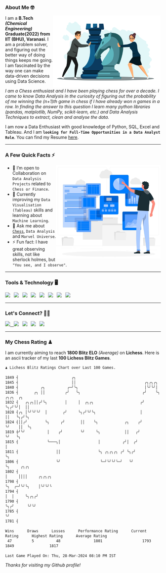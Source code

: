 ### About Me 🤓
<img align="right" alt="Coding" width="350" src="https://github.com/Laxman-Lakhan/Laxman-Lakhan/blob/master/Assets/Chess_Vector.jpg">   

I am a **B.Tech** _**(Chemical Engineering)**_ **Graduate(2022) from IIT (BHU), Varanasi**. I am a problem solver, and figuring out the better way of doing things keeps me going. I am fascinated by the way one can make data-driven decisions using Data Science. 

_I am a Chess enthusiast and I have been playing chess for over a decade. I came to know Data Analysis in the curiosity of figuring out the probability of me winning the (n+1)th game in chess if I have already won n games in a row. In finding the answer to this question I learn many python libraries (pandas, matplotlib, NumPy, scikit-learn, etc.) and Data Analysis Techniques to extract, clean and analyse the data._

I am now a Data Enthusiast with good knowledge of Python, SQL, Excel and Tableau. And I am **`looking for Full-Time Opportunities in a Data Analyst Role`**. You can find my Resume
 [here](https://drive.google.com/file/d/1UIOoogRLj5eGQFQBkuvMmTISZVdl2Ok7/view?usp=sharing).


---

### A Few Quick Facts ⚡️
<img align="right" alt="Coding" width="340" src="https://github.com/Laxman-Lakhan/Laxman-Lakhan/blob/master/Assets/Data_Vector.jpg">   

- 🤝 I’m open to Collaboration on `Data Analysis Projects` related to `Chess or Finance`.
- 📖 Currently improving my `Data Visualisation (Tableau)` skills and learning about `Machine Learning`.
- 💬 Ask me about [`Chess`](https://lichess.org/@/YourKingIsInDanger), `Data Analysis` and `Marvel Universe`.
- ⚡️ Fun fact: I have great observing skills, not like sherlock holmes, but `"You see, and I observe"`.

---
### Tools & Technology 🖥

<img src="https://img.shields.io/badge/Python-white?logo=Python&logoColor=ColorName&style=ShieldStyle" /> &nbsp;
<img src="https://img.shields.io/badge/MySQL-white?logo=MySQL&logoColor=ColorName&style=ShieldStyle" /> &nbsp;
<img src="https://img.shields.io/badge/Tableau-white?logo=Tableau&logoColor=ColorName&style=ShieldStyle" /> &nbsp;
<img src="https://img.shields.io/badge/Excel-white?logo=Microsoft+Excel&logoColor=196F3D&style=ShieldStyle" /> &nbsp;
<img src="https://img.shields.io/badge/Jupyter-white?logo=Jupyter&logoColor=ColorName&style=ShieldStyle" /> &nbsp;
<img src="https://img.shields.io/badge/pandas-white?logo=Pandas&logoColor=000080&style=ShieldStyle" /> &nbsp;
<img src="https://img.shields.io/badge/numpy-white?logo=Numpy&logoColor=85C1E9&style=ShieldStyle" /> &nbsp;
<img src="https://img.shields.io/badge/scikit learn-white?logo=Scikit+Learn&logoColor=ColorName&style=ShieldStyle" /> &nbsp;



---

### Let's Connect? 🫳🏻

<a href="mailto:laxmansingh.lakhan@gmail.com"> <img src="https://img.icons8.com/fluent/48/000000/gmail.png" width="3.5%"/> &nbsp;
[<img src="https://img.icons8.com/color/48/000000/linkedin.png" width="3.5%"/>](https://www.linkedin.com/in/laxman-lakhan/)  &nbsp;
[<img src="https://img.icons8.com/fluent/48/000000/facebook-new.png" width="3.5%"/>](https://www.facebook.com/s.laxmanlakhan/)  &nbsp;
[<img src="https://img.icons8.com/fluent/48/000000/instagram-new.png" width="3.5%"/>](https://www.instagram.com/laxman.lakhan/)  &nbsp;
[<img src="https://img.icons8.com/color/48/000000/twitter.png" width="3.5%"/>](https://twitter.com/laxman__lakhan)  &nbsp;

 ---
  
### My Chess Rating ♟
  
I am currently aiming to reach **1800 Blitz ELO** *(Average)* on **Lichess**. Here is an ascii tracker of my last **100 Lichess Blitz Games**.

  ```
  ♟︎ 𝙻𝚒𝚌𝚑𝚎𝚜𝚜 𝙱𝚕𝚒𝚝𝚣 𝚁𝚊𝚝𝚒𝚗𝚐𝚜 𝙲𝚑𝚊𝚛𝚝 𝚘𝚟𝚎𝚛 𝙻𝚊𝚜𝚝 𝟷00 𝙶𝚊𝚖𝚎𝚜.
  
1849 ┤                        ╭╮
1845 ┤                        ││                               ╭╮╭╮╭╮
1840 ┤          ╭╮          ╭─╯╰╮                              │╰╯╰╯│
1836 ┤       ╭╮ ││         ╭╯   ╰╮                            ╭╯    ╰╮  ╭╮╭╮  ╭╮
1832 ┤   ╭╮╭╮││╭╯╰╮        │     │  ╭╮╭╮                     ╭╯      ╰╮╭╯╰╯│  ││
1828 ┤╭╮ │╰╯╰╯╰╯  │       ╭╯     ╰╮╭╯╰╯╰╮                    │        ││   ╰╮╭╯╰╮
1824 ┤││╭╯        ╰╮     ╭╯       ││    ╰╮            ╭╮    ╭╯        ╰╯    ││  ╰╮
1819 ┼╯╰╯          │    ╭╯        ╰╯     ╰╮           ││   ╭╯               ╰╯   ╰╮
1815 ┤             ╰───╮│                 │          ╭╯│  ╭╯                      │
1811 ┤                 ││                 ╰╮ ╭╮╭╮╭╮ ╭╯ ╰╮╭╯                       ╰╮
1806 ┤                 ╰╯                  ╰─╯╰╯╰╯╰─╯   ╰╯                         ╰╮     ╭╮╭╮
1802 ┤                                                                              │     ││││     ╭╮╭╮╭╮
1798 ┤                                                                              ╰╮  ╭─╯╰╯╰╮    │╰╯╰╯╰
1794 ┤                                                                               │  │     ╰╮╭╮╭╯
1790 ┤                                                                               ╰╮╭╯      ╰╯╰╯
1785 ┤                                                                                ╰╯
1781 ┤ 

Wins      Draws      Losses      Performance Rating      Current Rating      Highest Rating      Average Rating
   47         5          48               1801                  1793                1849                1817     

Last Game Played On: Thu, 28-Mar-2024 08:10 PM IST
  ```
  
  
*Thanks for visiting my Github profile!*
